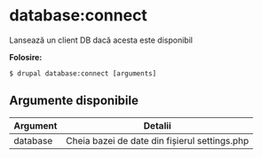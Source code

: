 # database:connect
Lansează un client DB dacă acesta este disponibil

**Folosire:**
```
$ drupal database:connect [arguments]
```

## Argumente disponibile
Argument | Detalii
---------|-------------
database | Cheia bazei de date din fișierul settings.php
